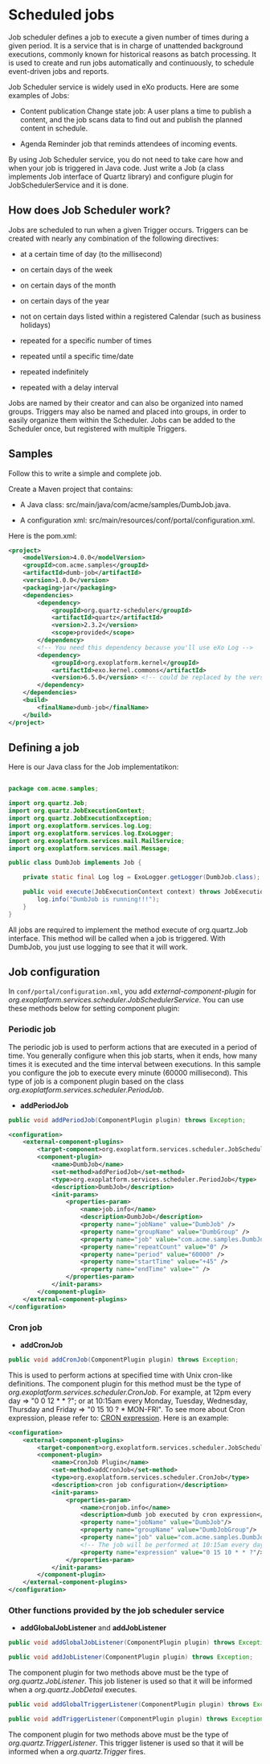 # Scheduled jobs

Job scheduler defines a job to execute a given number of times during a given period. It is a service that is in charge of unattended background executions, commonly known for historical reasons as batch processing. It is used to create and run jobs automatically and continuously, to schedule event-driven jobs and reports.

Job Scheduler service is widely used in eXo products. Here are some examples of Jobs:

- Content publication Change state job: A user plans a time to publish a content, and the job scans data to find out and publish the planned content in schedule.

- Agenda Reminder job that reminds attendees of incoming events.

By using Job Scheduler service, you do not need to take care how and when your job is triggered in Java code. Just write a Job (a class implements Job interface of Quartz library) and configure plugin for JobSchedulerService and it is done.

## How does Job Scheduler work?

Jobs are scheduled to run when a given Trigger occurs. Triggers can be created with nearly any combination of the following directives:

- at a certain time of day (to the millisecond)

- on certain days of the week

- on certain days of the month

- on certain days of the year

- not on certain days listed within a registered Calendar (such as business holidays)

- repeated for a specific number of times

- repeated until a specific time/date

- repeated indefinitely

- repeated with a delay interval

Jobs are named by their creator and can also be organized into named groups. Triggers may also be named and placed into groups, in order to easily organize them within the Scheduler. Jobs can be added to the Scheduler once, but registered with multiple Triggers.

## Samples

Follow this to write a simple and complete job.

Create a Maven project that contains:

- A Java class: src/main/java/com/acme/samples/DumbJob.java.

- A configuration xml: src/main/resources/conf/portal/configuration.xml.

Here is the pom.xml:

``` xml
<project>
    <modelVersion>4.0.0</modelVersion>
    <groupId>com.acme.samples</groupId>
    <artifactId>dumb-job</artifactId>
    <version>1.0.0</version>
    <packaging>jar</packaging>
    <dependencies>
        <dependency>
            <groupId>org.quartz-scheduler</groupId>
            <artifactId>quartz</artifactId>
            <version>2.3.2</version>
            <scope>provided</scope>
        </dependency>
        <!-- You need this dependency because you'll use eXo Log -->
        <dependency>
            <groupId>org.exoplatform.kernel</groupId>
            <artifactId>exo.kernel.commons</artifactId>
            <version>6.5.0</version> <!-- could be replaced by the version of your eXo platform server -->
        </dependency>
    </dependencies>
    <build>
        <finalName>dumb-job</finalName>
    </build>
</project>
```

## Defining a job

Here is our Java class for the Job implementatikon:

```java

package com.acme.samples;

import org.quartz.Job;
import org.quartz.JobExecutionContext;
import org.quartz.JobExecutionException;
import org.exoplatform.services.log.Log;
import org.exoplatform.services.log.ExoLogger;
import org.exoplatform.services.mail.MailService;
import org.exoplatform.services.mail.Message;

public class DumbJob implements Job {

    private static final Log log = ExoLogger.getLogger(DumbJob.class);

    public void execute(JobExecutionContext context) throws JobExecutionException {
        log.info("DumbJob is running!!!");
    }
}

```

All jobs are required to implement the method execute of org.quartz.Job interface. This method will be called when a job is triggered. With DumbJob, you just use logging to see that it will work.

## Job configuration

In `conf/portal/configuration.xml`, you add *external-component-plugin* for *org.exoplatform.services.scheduler.JobSchedulerService*. You can use these methods below for setting component plugin:

### Periodic job

The periodic job is used to perform actions that are executed in a period of time. You generally configure when this job starts, when it ends, how many times it is executed and the time interval between executions. In this sample you configure the job to execute every minute (60000 millisecond).
This type of job is a component plugin based on the class *org.exoplatform.services.scheduler.PeriodJob*.

- **addPeriodJob**

``` java
public void addPeriodJob(ComponentPlugin plugin) throws Exception;
```

``` xml
<configuration>
    <external-component-plugins>
        <target-component>org.exoplatform.services.scheduler.JobSchedulerService</target-component>
        <component-plugin>
            <name>DumbJob</name>
            <set-method>addPeriodJob</set-method>
            <type>org.exoplatform.services.scheduler.PeriodJob</type>
            <description>DumbJob</description>
            <init-params>
                <properties-param>
                    <name>job.info</name>
                    <description>DumbJob</description>
                    <property name="jobName" value="DumbJob" />
                    <property name="groupName" value="DumbGroup" />
                    <property name="job" value="com.acme.samples.DumbJob" />
                    <property name="repeatCount" value="0" />
                    <property name="period" value="60000" />
                    <property name="startTime" value="+45" />
                    <property name="endTime" value="" />
                </properties-param>
            </init-params>
        </component-plugin>
    </external-component-plugins>
</configuration>
```

### Cron job

- **addCronJob**

``` java
public void addCronJob(ComponentPlugin plugin) throws Exception;
```

 This is used to perform actions at specified time with Unix cron-like definitions. The component plugin for this method must be the type of *org.exoplatform.services.scheduler.CronJob*. For example, at 12pm every day =\> \"0 0 12 \* \* ?\"; or at 10:15am every Monday, Tuesday, Wednesday, Thursday and Friday =\> \"0 15 10 ? \* MON-FRI\". To see more about Cron expression, please refer to: [CRON expression](http://en.wikipedia.org/wiki/CRON_expression). Here is an example:

``` xml
<configuration>
    <external-component-plugins>
        <target-component>org.exoplatform.services.scheduler.JobSchedulerService</target-component>
        <component-plugin>
            <name>CronJob Plugin</name>
            <set-method>addCronJob</set-method>
            <type>org.exoplatform.services.scheduler.CronJob</type>
            <description>cron job configuration</description>
            <init-params>
                <properties-param>
                    <name>cronjob.info</name>
                    <description>dumb job executed by cron expression</description>
                    <property name="jobName" value="DumbJob"/>
                    <property name="groupName" value="DumbJobGroup"/>
                    <property name="job" value="com.acme.samples.DumbJob"/>
                    <!-- The job will be performed at 10:15am every day -->
                    <property name="expression" value="0 15 10 * * ?"/> 
                </properties-param>
            </init-params>
        </component-plugin>
    </external-component-plugins>
</configuration>
```

### Other functions provided by the job scheduler service

- **addGlobalJobListener** and **addJobListener**

``` java
public void addGlobalJobListener(ComponentPlugin plugin) throws Exception;
```

``` java
public void addJobListener(ComponentPlugin plugin) throws Exception;
```

The component plugin for two methods above must be the type of *org.quartz.JobListener*. This job listener is used so that it will be informed when a *org.quartz.JobDetail* executes.

``` java
public void addGlobalTriggerListener(ComponentPlugin plugin) throws Exception;
```

``` java
public void addTriggerListener(ComponentPlugin plugin) throws Exception;
```

The component plugin for two methods above must be the type of *org.quartz.TriggerListener*. This trigger listener is used so that it will be informed when a *org.quartz.Trigger* fires.
